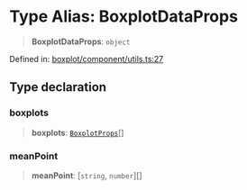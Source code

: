 # Type Alias: BoxplotDataProps

> **BoxplotDataProps**: `object`

Defined in: [boxplot/component/utils.ts:27](https://github.com/GeoDaCenter/openassistant/blob/1a6f158a9bc0914d446c35a467a546a572748a5e/packages/echarts/src/boxplot/component/utils.ts#L27)

## Type declaration

### boxplots

> **boxplots**: [`BoxplotProps`](BoxplotProps.md)[]

### meanPoint

> **meanPoint**: \[`string`, `number`\][]
